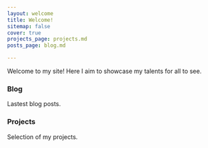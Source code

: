 ```yaml
---
layout: welcome
title: Welcome!
sitemap: false
cover: true
projects_page: projects.md
posts_page: blog.md

---
```


Welcome to my site! Here I aim to showcase my talents for all to see. 

###  Blog
Lastest blog posts.
<!--posts-->

### Projects
Selection of my projects.
<!--projects-->




